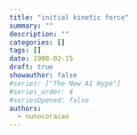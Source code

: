 ```yaml
---
title: "initial kinetic force"
summary: ""
description: ""
categories: []
tags: []
date: 1988-02-15
draft: true
showauthor: false
#series: ["The New AI Hype"]
#series_order: 4
#seriesOpened: false
authors:
  - nunocoracao
---
```

